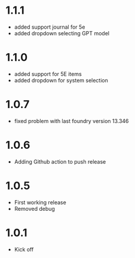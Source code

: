 # 1.1.1
- added support journal for 5e
- added dropdown selecting GPT model

# 1.1.0
- added support for 5E items
- added dropdown for system selection

# 1.0.7
- fixed problem with last foundry version 13.346

# 1.0.6
- Adding Github action to push release

# 1.0.5
- First working release
- Removed debug

# 1.0.1
- Kick off